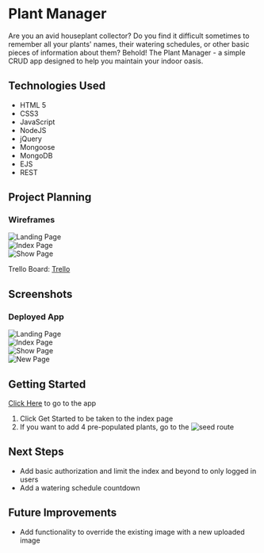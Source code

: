 # Plant Manager

Are you an avid houseplant collector? Do you find it difficult sometimes to remember all your plants' names, their watering schedules, or other basic pieces of information about them? Behold! The Plant Manager - a simple CRUD app designed to help you maintain your indoor oasis.

## Technologies Used
- HTML 5
- CSS3
- JavaScript
- NodeJS
- jQuery
- Mongoose
- MongoDB
- EJS
- REST


## Project Planning
### Wireframes
![Landing Page](https://i.imgur.com/iY7EGjw.png)  
![Index Page](https://i.imgur.com/YHOrKVA.png)  
![Show Page](https://i.imgur.com/FoOTxFz.png)  

Trello Board: [Trello](https://trello.com/b/O6hTaB6c/plant-manager)  

## Screenshots
### Deployed App
![Landing Page](https://i.imgur.com/sIJ6alb.png)  
![Index Page](https://i.imgur.com/4CkN4Dh.png)  
![Show Page](https://i.imgur.com/jZ5i1wp.png)  
![New Page](https://i.imgur.com/M4PTVCd.png)  

## Getting Started
[Click Here](https://plant-manager-seirphx.herokuapp.com/plants/root) to go to the app
1. Click Get Started to be taken to the index page
2. If you want to add 4 pre-populated plants, go to the ![seed route](https://plant-manager-seirphx.herokuapp.com/plants/seed)

## Next Steps
- Add basic authorization and limit the index and beyond to only logged in users
- Add a watering schedule countdown

## Future Improvements
- Add functionality to override the existing image with a new uploaded image

